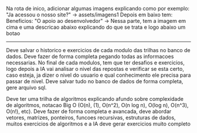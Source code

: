 Na rota de inico, adicionar algumas imagens explicando como por exemplo:
"Ja acessou o nosso site?" -> assets/imagens1
Depois em baixo tem:
Beneficios:
"O apoio ao desenvolvedor" ->
Nessa parte, tem a imagem em cima e uma descricao abaixo explicando do que se trata e logo abaixo um botao

---

Deve salvar o historico e exercicios de cada modulo das trilhas no banco de dados. Deve fazer de forma completa pegando todas as informacoes necessarias. No final de cada modulos, tem que ter desafios e exercicios, logo depois a IA vai analisar o nivel das repostas e verificar se esta certo, caso esteja, ja dizer o nivel do usuario e qual conhecimento ele precisa para passar de nivel. Deve salvar tudo no banco de dados de forma completa, gere arquivo sql.

Deve ter uma trilha de algoritmos explicando afundo sobre complexidade de algoritmos, notacao Big O (O(n), (1), O(n^2), O(n log n), O(log n), O(n^3), O(n!), etc). Deve fazer de forma completa e avancada, deve abordar vetores, matrizes, ponteiros, funcoes recursivas, estruturas de dados, muitos exercicios de algoritmos e a IA deve gerar exercicios muito completo
